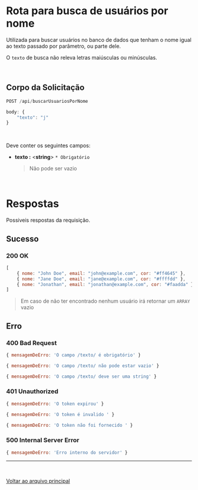 # Rota para busca de usuários por nome

Utilizada para buscar usuários no banco de dados que tenham o nome igual ao texto passado por parâmetro, ou parte dele. 

O `texto` de busca não releva letras maiúsculas ou minúsculas.

<br>

## Corpo da Solicitação

``` js
POST /api/buscarUsuariosPorNome

body: {
    "texto": "j"
}
```

<br>

Deve conter os seguintes campos:

- **texto :** <**string**> `* Obrigatório`
    > Não pode ser vazio

<br>

# Respostas

Possiveis respostas da requisição. 

## Sucesso

### 200 OK

``` js
[
    { nome: "John Doe", email: "john@example.com", cor: "#ff4645" },
    { nome: "Jane Doe", email: "jane@example.com", cor: "#ffffdd" },
    { nome: "Jonathan", email: "jonathan@example.com", cor: "#faadda" }
]
```

> Em caso de não ter encontrado nenhum usuário irá retornar um `ARRAY` vazio

## Erro

### 400 Bad Request

``` js
{ mensagemDeErro: 'O campo /texto/ é obrigatório' }
```

``` js
{ mensagemDeErro: 'O campo /texto/ não pode estar vazio' }
```

``` js
{ mensagemDeErro: 'O campo /texto/ deve ser uma string' }
```

### 401 Unauthorized

``` js
{ mensagemDeErro: 'O token expirou' }
```

``` js
{ mensagemDeErro: 'O token é invalido ' }
```

``` js
{ mensagemDeErro: 'O token não foi fornecido ' }
```

### 500 Internal Server Error

``` js
{ mensagemDeErro: 'Erro interno do servidor' }
```

---

<br>

[Voltar ao arquivo principal](/docs/documentacao.md)